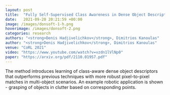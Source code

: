 ```yaml
---
layout: post
title:  "Fully Self-Supervised Class Awareness in Dense Object Descriptors"
date:   2021-09-20 20:21:59 +00:00
image: /images/donsoft-1-h.png
hoverimage: /images/donsoft-2.png
categories: research
authors: "<strong>Denis Hadjivelichkov</strong>, Dimitrios Kanoulas"
author: "<strong>Denis Hadjivelichkov</strong>, Dimitrios Kanoulas"
venue: "CoRL 2021"
video: "https://www.youtube.com/watch?v=vzdn1lVlNp0"
paper: "https://arxiv.org/pdf/2110.01957.pdf"
---
```


The method introduces learning of class-aware dense object descriptors that outperforms previous techniques with more robust pixel-to-pixel matches in multi-object scenarios. An example robotic application is shown - grasping of objects in clutter based on corresponding points.
